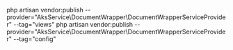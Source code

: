 


php artisan vendor:publish --provider="AksService\DocumentWrapper\DocumentWrapperServiceProvider" --tag="views"
php artisan vendor:publish --provider="AksService\DocumentWrapper\DocumentWrapperServiceProvider" --tag="config"

